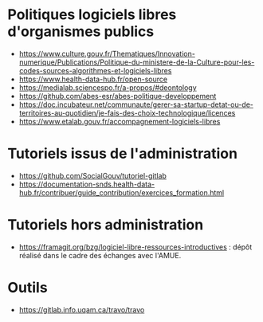 # Politiques logiciels libres d'organismes publics

- https://www.culture.gouv.fr/Thematiques/Innovation-numerique/Publications/Politique-du-ministere-de-la-Culture-pour-les-codes-sources-algorithmes-et-logiciels-libres
- https://www.health-data-hub.fr/open-source
- https://medialab.sciencespo.fr/a-propos/#deontology
- https://github.com/abes-esr/abes-politique-developpement
- https://doc.incubateur.net/communaute/gerer-sa-startup-detat-ou-de-territoires-au-quotidien/je-fais-des-choix-technologique/licences
- https://www.etalab.gouv.fr/accompagnement-logiciels-libres

# Tutoriels issus de l'administration

- https://github.com/SocialGouv/tutoriel-gitlab
- https://documentation-snds.health-data-hub.fr/contribuer/guide_contribution/exercices_formation.html

# Tutoriels hors administration

- https://framagit.org/bzg/logiciel-libre-ressources-introductives :
  dépôt réalisé dans le cadre des échanges avec l'AMUE.

# Outils

- https://gitlab.info.uqam.ca/travo/travo
